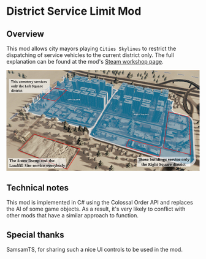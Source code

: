 # District Service Limit Mod

## Overview

This mod allows city mayors playing `Cities Skylines` to restrict the dispatching of service vehicles to the current district only. The full explanation can be found at the mod's [Steam workshop page](http://steamcommunity.com/sharedfiles/filedetails/?id=649522495).

![Overview](etc/ExampleImage-Districts.jpg)

## Technical notes

This mod is implemented in C# using the Colossal Order API and replaces the AI of some game objects. As a result, it's very likely to conflict with other mods that have a similar approach to function.

## Special thanks

SamsamTS, for sharing such a nice UI controls to be used in the mod.

